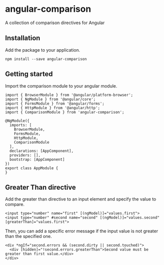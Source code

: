 # angular-comparison
A collection of comparison directives for Angular

## Installation
Add the package to your application.

```
npm install --save angular-comparison
```

## Getting started

Import the comparison module to your angular module.

```
import { BrowserModule } from '@angular/platform-browser';
import { NgModule } from '@angular/core';
import { FormsModule } from '@angular/forms';
import { HttpModule } from '@angular/http';
import { ComparisonModule } from 'angular-comparison';

@NgModule({
  imports: [
    BrowserModule,
    FormsModule,
    HttpModule,
    ComparisonModule
  ],
  declarations: [AppComponent],
  providers: [],
  bootstrap: [AppComponent]
})
export class AppModule {
}
```

## Greater Than directive
Add the greater than directive to an input element and specify the value to compare.

```
<input type="number" name="first" [(ngModel)]="values.first">
<input type="number" #second name="second" [(ngModel)]="values.second" [greaterThan]="values.first">
```

Then, you can add a specific error message if the input value is not greater than the specified one.

```
<div *ngIf="second.errors && (second.dirty || second.touched)">
  <div [hidden]="!second.errors.greaterThan">Second value must be greater than first value.</div>
</div>
```
